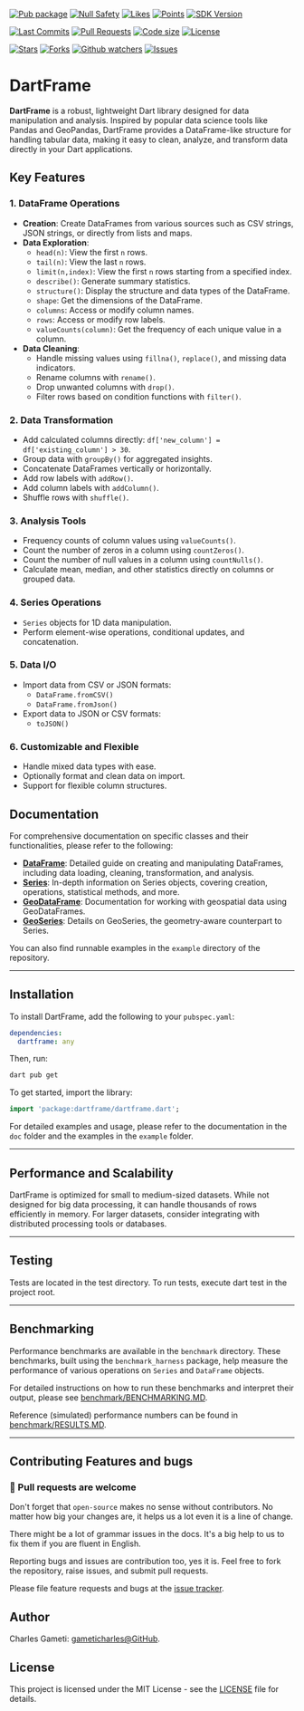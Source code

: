 [![Pub package](https://img.shields.io/pub/v/dartframe.svg?logo=dart&logoColor=00b9fc)](https://pub.dartlang.org/packages/dartframe)
[![Null Safety](https://img.shields.io/badge/null-safety-brightgreen)](https://dart.dev/null-safety)
[![Likes](https://img.shields.io/pub/likes/dartframe)](https://pub.dartlang.org/packages/dartframe/score)
[![Points](https://img.shields.io/pub/points/dartframe)](https://pub.dartlang.org/packages/dartframe/score)
[![SDK Version](https://badgen.net/pub/sdk-version/dartframe)](https://pub.dartlang.org/packages/dartframe)

[![Last Commits](https://img.shields.io/github/last-commit/gameticharles/dartframe?ogo=github&logoColor=white)](https://github.com/gameticharles/dartframe/commits/master)
[![Pull Requests](https://img.shields.io/github/issues-pr/gameticharles/dartframe?ogo=github&logoColor=white)](https://github.com/gameticharles/dartframe/pulls)
[![Code size](https://img.shields.io/github/languages/code-size/gameticharles/dartframe?ogo=github&logoColor=white)](https://github.com/gameticharles/dartframe)
[![License](https://img.shields.io/github/license/gameticharles/dartframe?ogo=github&logoColor=white)](https://github.com/gameticharles/dartframe/blob/main/LICENSE)

[![Stars](https://img.shields.io/github/stars/gameticharles/DartFrame)](https://github.com/gameticharles/DartFrame/stargazers)
[![Forks](https://img.shields.io/github/forks/gameticharles/DartFrame)](https://github.com/gameticharles/DartFrame/network/members)
[![Github watchers](https://img.shields.io./github/watchers/gameticharles/DartFrame)](https://github.com/gameticharles/DartFrame/MyBadges)
[![Issues](https://img.shields.io./github/issues-raw/gameticharles/DartFrame)](https://github.com/gameticharles/DartFrame/issues)

# DartFrame

**DartFrame** is a robust, lightweight Dart library designed for data manipulation and analysis. Inspired by popular data science tools like Pandas and GeoPandas, DartFrame provides a DataFrame-like structure for handling tabular data, making it easy to clean, analyze, and transform data directly in your Dart applications.

## Key Features

### 1. **DataFrame Operations**

- **Creation**: Create DataFrames from various sources such as CSV strings, JSON strings, or directly from lists and maps.
- **Data Exploration**:
  - `head(n)`: View the first `n` rows.
  - `tail(n)`: View the last `n` rows.
  - `limit(n,index)`: View the first `n` rows starting from a specified index.
  - `describe()`: Generate summary statistics.
  - `structure()`: Display the structure and data types of the DataFrame.
  - `shape`: Get the dimensions of the DataFrame.
  - `columns`: Access or modify column names.
  - `rows`: Access or modify row labels.
  - `valueCounts(column)`: Get the frequency of each unique value in a column.
- **Data Cleaning**:
  - Handle missing values using `fillna()`, `replace()`, and missing data indicators.
  - Rename columns with `rename()`.
  - Drop unwanted columns with `drop()`.
  - Filter rows based on condition functions with `filter()`.

### 2. **Data Transformation**

- Add calculated columns directly: `df['new_column'] = df['existing_column'] > 30`.
- Group data with `groupBy()` for aggregated insights.
- Concatenate DataFrames vertically or horizontally.
- Add row labels with `addRow()`.
- Add column labels with `addColumn()`.
- Shuffle rows with `shuffle()`.

### 3. **Analysis Tools**

- Frequency counts of column values using `valueCounts()`.
- Count the number of zeros in a column using `countZeros()`.
- Count the number of null values in a column using `countNulls()`.
- Calculate mean, median, and other statistics directly on columns or grouped data.

### 4. **Series Operations**

- `Series` objects for 1D data manipulation.
- Perform element-wise operations, conditional updates, and concatenation.

### 5. **Data I/O**

- Import data from CSV or JSON formats:
  - `DataFrame.fromCSV()`
  - `DataFrame.fromJson()`
- Export data to JSON or CSV formats:
  - `toJSON()`

### 6. **Customizable and Flexible**

- Handle mixed data types with ease.
- Optionally format and clean data on import.
- Support for flexible column structures.

## Documentation

For comprehensive documentation on specific classes and their functionalities, please refer to the following:

- **[DataFrame](./doc/dataframe.md)**: Detailed guide on creating and manipulating DataFrames, including data loading, cleaning, transformation, and analysis.
- **[Series](./doc/series.md)**: In-depth information on Series objects, covering creation, operations, statistical methods, and more.
- **[GeoDataFrame](./doc/geodataframe.md)**: Documentation for working with geospatial data using GeoDataFrames.
- **[GeoSeries](./doc/geoseries.md)**: Details on GeoSeries, the geometry-aware counterpart to Series.

You can also find runnable examples in the `example` directory of the repository.

---

## Installation

To install DartFrame, add the following to your `pubspec.yaml`:

```yaml
dependencies:
  dartframe: any
```

Then, run:

```bash
dart pub get
```
To get started, import the library:
```dart
import 'package:dartframe/dartframe.dart';
```
For detailed examples and usage, please refer to the documentation in the `doc` folder and the examples in the `example` folder.

---

## Performance and Scalability

DartFrame is optimized for small to medium-sized datasets. While not designed for big data processing, it can handle thousands of rows efficiently in memory. For larger datasets, consider integrating with distributed processing tools or databases.

---

## Testing

Tests are located in the test directory. To run tests, execute dart test in the project root.

---

## Benchmarking

Performance benchmarks are available in the `benchmark` directory. These benchmarks, built using the `benchmark_harness` package, help measure the performance of various operations on `Series` and `DataFrame` objects.

For detailed instructions on how to run these benchmarks and interpret their output, please see [benchmark/BENCHMARKING.MD](./benchmark/BENCHMARKING.md).

Reference (simulated) performance numbers can be found in [benchmark/RESULTS.MD](./benchmark/RESULTS.md).

---

## Contributing Features and bugs

### :beer: Pull requests are welcome

Don't forget that `open-source` makes no sense without contributors. No matter how big your changes are, it helps us a lot even it is a line of change.

There might be a lot of grammar issues in the docs. It's a big help to us to fix them if you are fluent in English.

Reporting bugs and issues are contribution too, yes it is. Feel free to fork the repository, raise issues, and submit pull requests.

Please file feature requests and bugs at the [issue tracker][tracker].

[tracker]: https://github.com/gameticharles/DartFrame/issues

## Author

Charles Gameti: [gameticharles@GitHub][github_cg].

[github_cg]: https://github.com/gameticharles

## License

This project is licensed under the MIT License - see the [LICENSE](LICENSE) file for details.
